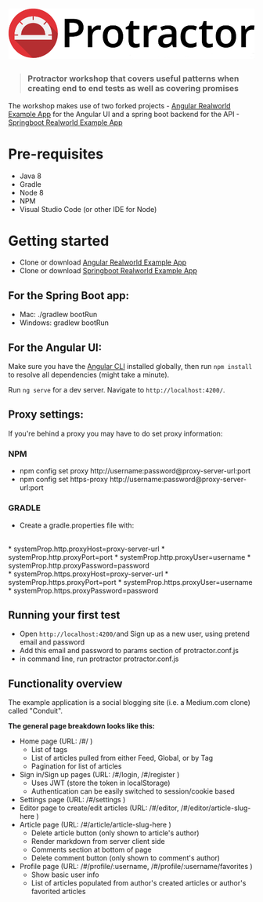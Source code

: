 # ![Protractor Workshop](protractor-logo-large.png)

> ### Protractor workshop that covers useful patterns when creating end to end tests as well as covering promises

The workshop makes use of two forked projects - [Angular Realworld Example App](https://github.com/hughleo/angular-realworld-example-app) for the Angular UI and a spring boot backend for the API - [Springboot Realworld Example App](https://github.com/hughleo/spring-boot-realworld-example-app)


# Pre-requisites
* Java 8
* Gradle
* Node 8
* NPM
* Visual Studio Code (or other IDE for Node)

# Getting started

* Clone or download [Angular Realworld Example App](https://github.com/hughleo/angular-realworld-example-app)
* Clone or download [Springboot Realworld Example App](https://github.com/hughleo/spring-boot-realworld-example-app)

## For the Spring Boot app:

* Mac: ./gradlew bootRun
* Windows: gradlew bootRun

## For the Angular UI:

Make sure you have the [Angular CLI](https://github.com/angular/angular-cli#installation) installed globally, then run `npm install` to resolve all dependencies (might take a minute).

Run `ng serve` for a dev server. Navigate to `http://localhost:4200/`. 

## Proxy settings: 

If you're behind a proxy you may have to do set proxy information:

### NPM
* npm config set proxy http://username:password@proxy-server-url:port
* npm config set https-proxy http://username:password@proxy-server-url:port

### GRADLE

* Create a gradle.properties file with:
<br>
* systemProp.http.proxyHost=proxy-server-url
* systemProp.http.proxyPort=port
* systemProp.http.proxyUser=username
* systemProp.http.proxyPassword=password
<br>
* systemProp.https.proxyHost=proxy-server-url
* systemProp.https.proxyPort=port
* systemProp.https.proxyUser=username
* systemProp.https.proxyPassword=password

## Running your first test
 
* Open `http://localhost:4200/`and Sign up as a new user, using pretend email and password
* Add this email and password to params section of protractor.conf.js
* in command line, run protractor protractor.conf.js


## Functionality overview

The example application is a social blogging site (i.e. a Medium.com clone) called "Conduit". 

**The general page breakdown looks like this:**

- Home page (URL: /#/ )
    - List of tags
    - List of articles pulled from either Feed, Global, or by Tag
    - Pagination for list of articles
- Sign in/Sign up pages (URL: /#/login, /#/register )
    - Uses JWT (store the token in localStorage)
    - Authentication can be easily switched to session/cookie based
- Settings page (URL: /#/settings )
- Editor page to create/edit articles (URL: /#/editor, /#/editor/article-slug-here )
- Article page (URL: /#/article/article-slug-here )
    - Delete article button (only shown to article's author)
    - Render markdown from server client side
    - Comments section at bottom of page
    - Delete comment button (only shown to comment's author)
- Profile page (URL: /#/profile/:username, /#/profile/:username/favorites )
    - Show basic user info
    - List of articles populated from author's created articles or author's favorited articles


<br />

